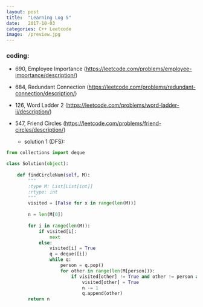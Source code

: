 ```yaml
---
layout: post
title:  "Learning Log 5"
date:   2017-10-03
categories: C++ Leetcode
image:  /preview.jpg
---
```


### coding:
- 690, Employee Importance (https://leetcode.com/problems/employee-importance/description/)

- 684, Redundant Connection (https://leetcode.com/problems/redundant-connection/description/)

- 126, Word Ladder 2 (https://leetcode.com/problems/word-ladder-ii/description/)

- 547, Friend Circles (https://leetcode.com/problems/friend-circles/description/)

  - solution 1 (DFS):

```python
from collections import deque

class Solution(object):
        
    def findCircleNum(self, M):
        """
        :type M: List[List[int]]
        :rtype: int
        """
        visited = [False for x in range(len(M))]
        
        n = len(M[0])
        
        for i in range(len(M)):
            if visited[i]:
                next
            else:
                visited[i] = True
                q = deque([i])
                while q:
                    person = q.pop()
                    for other in range(len(M[person])):
                        if visited[other] != True and other != person and M[person][other] == 1:
                            visited[other] = True
                            n -= 1
                            q.append(other)
        return n
```



